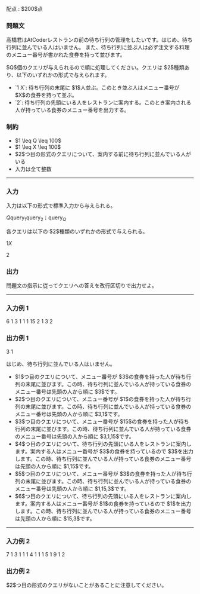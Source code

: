 
<div>

<span>

<span>

<p>
配点 : $200$点
</p>

<div>

<section>

### **問題文**

<p>
高橋君はAtCoderレストランの前の待ち行列の管理をしたいです。はじめ、待ち行列に並んでいる人はいません。
また、待ち行列に並ぶ人は必ず注文する料理のメニュー番号が書かれた食券を持って並びます。
</p>

<p>
$Q$個のクエリが与えられるので順に処理してください。クエリは $2$種類あり、以下のいずれかの形式で与えられます。
</p>

<ul>

<li>
`1 X`: 待ち行列の末尾に $1$人並ぶ。このとき並ぶ人はメニュー番号が $X$の食券を持って並ぶ。
</li>

<li>
`2`: 待ち行列の先頭にいる人をレストランに案内する。このとき案内される人が持っている食券のメニュー番号を出力する。
</li>

</ul>

</section>

</div>

<div>

<section>

### **制約**

<ul>

<li>
$1 \leq Q \leq 100$
</li>

<li>
$1 \leq X \leq 100$
</li>

<li>
$2$つ目の形式のクエリについて、案内する前に待ち行列に並んでいる人がいる
</li>

<li>
入力は全て整数
</li>

</ul>

</section>

</div>

---

<div>

<div>

<section>

### **入力**

<p>
入力は以下の形式で標準入力から与えられる。
</p>

<div>

$Q$$\mathrm{query}_1$$\mathrm{query}_2$$\vdots$$\mathrm{query}_Q$
</div>

<p>
各クエリは以下の $2$種類のいずれかの形式で与えられる。
</p>

<div>

$1$$X$
</div>

<div>

$2$
</div>

</section>

</div>

<div>

<section>

### **出力**

<p>
問題文の指示に従ってクエリへの答えを改行区切りで出力せよ。
</p>

</section>

</div>

</div>

---

<div>

<section>

### **入力例 1**

<div>

6
1 3
1 1
1 15
2
1 3
2

</div>

</section>

</div>

<div>

<section>

### **出力例 1**

<div>

3
1

</div>

<p>
はじめ、待ち行列に並んでいる人はいません。
</p>

<ul>

<li>
$1$つ目のクエリについて、メニュー番号が $3$の食券を持った人が待ち行列の末尾に並びます。この時、待ち行列に並んでいる人が持っている食券のメニュー番号は先頭の人から順に $3$です。
</li>

<li>
$2$つ目のクエリについて、メニュー番号が $1$の食券を持った人が待ち行列の末尾に並びます。この時、待ち行列に並んでいる人が持っている食券のメニュー番号は先頭の人から順に $3,1$です。
</li>

<li>
$3$つ目のクエリについて、メニュー番号が $15$の食券を持った人が待ち行列の末尾に並びます。この時、待ち行列に並んでいる人が持っている食券のメニュー番号は先頭の人から順に $3,1,15$です。
</li>

<li>
$4$つ目のクエリについて、待ち行列の先頭にいる人をレストランに案内します。案内する人はメニュー番号が $3$の食券を持っているので $3$を出力します。この時、待ち行列に並んでいる人が持っている食券のメニュー番号は先頭の人から順に $1,15$です。
</li>

<li>
$5$つ目のクエリについて、メニュー番号が $3$の食券を持った人が待ち行列の末尾に並びます。この時、待ち行列に並んでいる人が持っている食券のメニュー番号は先頭の人から順に $1,15,3$です。
</li>

<li>
$6$つ目のクエリについて、待ち行列の先頭にいる人をレストランに案内します。案内する人はメニュー番号が $1$の食券を持っているので $1$を出力します。この時、待ち行列に並んでいる人が持っている食券のメニュー番号は先頭の人から順に $15,3$です。
</li>

</ul>

</section>

</div>

---

<div>

<section>

### **入力例 2**

<div>

7
1 3
1 1
1 4
1 1
1 5
1 9
1 2

</div>

</section>

</div>

<div>

<section>

### **出力例 2**

<div>


</div>

<p>
$2$つ目の形式のクエリがないことがあることに注意してください。
</p>

</section>

</div>

</span>

</span>

</div>
